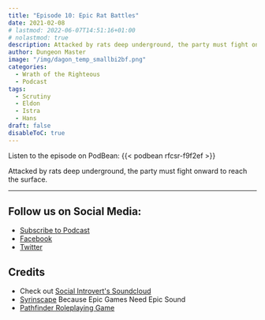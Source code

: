 ```yaml
---
title: "Episode 10: Epic Rat Battles"
date: 2021-02-08
# lastmod: 2022-06-07T14:51:16+01:00
# nolastmod: true
description: Attacked by rats deep underground, the party must fight onward to reach the surface.
author: Dungeon Master
image: "/img/dagon_temp_smallbi2bf.png"
categories:
  - Wrath of the Righteous
  - Podcast
tags:
  - Scrutiny
  - Eldon
  - Istra
  - Hans
draft: false
disableToC: true
---
```


Listen to the episode on PodBean:
{{< podbean rfcsr-f9f2ef >}}

Attacked by rats deep underground, the party must fight onward to reach the surface.

--------------------------
## Follow us on Social Media: 
- [Subscribe to Podcast](https://feed.podbean.com/dragonsnotincluded/feed.xml)
- [Facebook](https://www.facebook.com/Dragons-Not-Included-Podcast-103097024812637)
- [Twitter](https://twitter.com/PodcastDragons)

## Credits
- Check out [Social Introvert's Soundcloud]
- [Syrinscape] Because Epic Games Need Epic Sound
- [Pathfinder Roleplaying Game]

[Social Introvert's Soundcloud]: https://soundcloud.com/user-520878457
[Syrinscape]: https://syrinscape.com/attributions/?id=189&id=84&id=6417&id=1448
[Pathfinder Roleplaying Game]: https://paizo.com/pathfinder